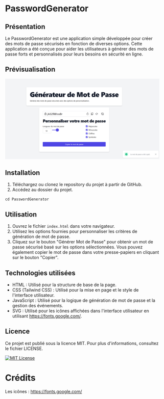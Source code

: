 # PasswordGenerator

## Présentation

Le PasswordGenerator est une application simple développée pour créer des mots de passe sécurisés en fonction de diverses options. Cette application a été conçue pour aider les utilisateurs à générer des mots de passe forts et personnalisés pour leurs besoins en sécurité en ligne.

## Prévisualisation

![Image](./screenshots/image.png)

## Installation

1. Téléchargez ou clonez le repository du projet à partir de GitHub.
2. Accédez au dossier du projet.
```shell
cd PasswordGenerator
```

## Utilisation

1. Ouvrez le fichier `index.html` dans votre navigateur.
2. Utilisez les options fournies pour personnaliser les critères de génération de mot de passe.
3. Cliquez sur le bouton "Générer Mot de Passe" pour obtenir un mot de passe sécurisé basé sur les options sélectionnées.
Vous pouvez également copier le mot de passe dans votre presse-papiers en cliquant sur le bouton "Copier".

## Technologies utilisées

- HTML : Utilisé pour la structure de base de la page.
- CSS (Tailwind CSS) : Utilisé pour la mise en page et le style de l'interface utilisateur.
- JavaScript : Utilisé pour la logique de génération de mot de passe et la gestion des événements.
- SVG : Utilisé pour les icônes affichées dans l'interface utilisateur en utilisant https://fonts.google.com/.

## Licence
Ce projet est publié sous la licence MIT. Pour plus d'informations, consultez le fichier LICENSE.

[![MIT License](https://img.shields.io/badge/License-MIT-green.svg)](https://choosealicense.com/licenses/mit/)

# Crédits
Les icônes : https://fonts.google.com/
